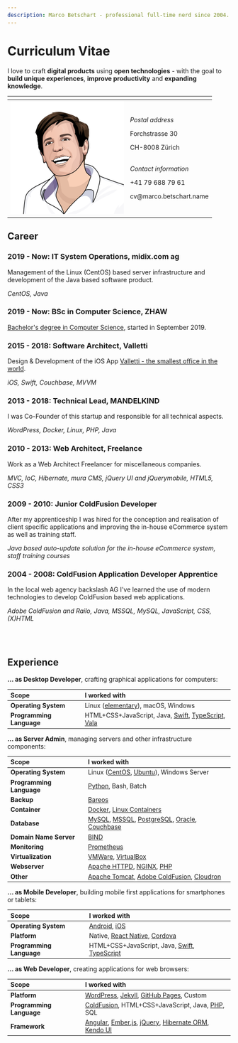 ```yaml
---
description: Marco Betschart - professional full-time nerd since 2004.
---
```


# Curriculum Vitae

I love to craft **digital products** using **open technologies** - with the goal to **build unique experiences**, **improve productivity** and **expanding knowledge**.

<table>
  <thead>
    <tr>
      <th style="text-align:left"></th>
      <th style="text-align:left"></th>
    </tr>
  </thead>
  <tbody>
    <tr>
      <td style="text-align:left">
        <img src=".gitbook/assets/marco-betschart.png" alt="Portrait of Marco Betschart"
        />
      </td>
      <td style="text-align:left">
        <p><em>Postal address</em>
        </p>
        <p>Forchstrasse 30</p>
        <p>CH-8008 Z&#xFC;rich</p>
        <p>
          <br /><em>Contact information</em>
        </p>
        <p>+41 79 688 79 61</p>
        <p>cv@marco.betschart.name</p>
      </td>
    </tr>
  </tbody>
</table>

## Career

### 2019 - Now: IT System Operations, midix.com ag

Management of the Linux \(CentOS\) based server infrastructure and development of the Java based software product.

_CentOS, Java_

### 2019 - Now: BSc in Computer Science, ZHAW

[Bachelor's degree in Computer Science](projects/bachelors-degree-in-computer-science.md), started in September 2019.

### 2015 - 2018: Software Architect, Valletti

Design & Development of the iOS App [Valletti - the smallest office in the world](https://valletti.ch/).

_iOS, Swift, Couchbase, MVVM_

### 2013 - 2018: Technical Lead, MANDELKIND

I was Co-Founder of this startup and responsible for all technical aspects.

_WordPress, Docker, Linux, PHP, Java_

### 2010 - 2013: Web Architect, Freelance

Work as a Web Architect Freelancer for miscellaneous companies.

_MVC, IoC, Hibernate, mura CMS, jQuery UI and jQuerymobile, HTML5, CSS3_

### 2009 - 2010: Junior ColdFusion Developer

After my apprenticeship I was hired for the conception and realisation of client specific applications and improving the in-house eCommerce system as well as training staff.

_Java based auto-update solution for the in-house eCommerce system, staff training courses_

### 2004 - 2008: ColdFusion Application Developer Apprentice

In the local web agency backslash AG I've learned the use of modern technologies to develop ColdFusion based web applications.

_Adobe ColdFusion and Railo, Java, MSSQL, MySQL, JavaScript, CSS, \(X\)HTML_

<br/>
<br/>

## Experience

**… as Desktop Developer**, crafting graphical applications for computers:

| Scope | I worked with |
| :--- | :--- |
| **Operating System** | Linux \([elementary](https://elementary.io/)\), macOS, Windows |
| **Programming Language** | HTML+CSS+JavaScript, Java, [Swift](https://www.apple.com/swift/), [TypeScript](https://www.typescriptlang.org/), [Vala](https://wiki.gnome.org/Projects/Vala) |

**… as Server Admin**, managing servers and other infrastructure components:

| Scope | I worked with |
| :--- | :--- |
| **Operating System** | Linux \([CentOS](https://www.centos.org/), [Ubuntu](https://ubuntu.com/)\), Windows Server |
| **Programming Language** | [Python](https://www.python.org/), Bash, Batch |
| **Backup** | [Bareos](https://www.bareos.org) |
| **Container** | [Docker](https://www.docker.com/), [Linux Containers](https://linuxcontainers.org/) |
| **Database** | [MySQL](https://www.mysql.com/), [MSSQL](https://www.microsoft.com/sql-server/), [PostgreSQL](https://www.postgresql.org/), [Oracle](https://www.oracle.com/database/technologies/), [Couchbase](https://www.couchbase.com/) |
| **Domain Name Server** | [BIND](https://www.isc.org/bind/) |
| **Monitoring** | [Prometheus](https://prometheus.io/) |
| **Virtualization** | [VMWare](https://www.vmware.com/), [VirtualBox](https://www.virtualbox.org/) |
| **Webserver** | [Apache HTTPD](http://httpd.apache.org/), [NGINX](https://nginx.org), [PHP](https://www.php.net/) |
| **Other** | [Apache Tomcat](http://tomcat.apache.org/), [Adobe ColdFusion](https://coldfusion.adobe.com/), [Cloudron](https://www.cloudron.io/) |

**… as Mobile Developer**, building mobile first applications for smartphones or tablets:

| Scope | I worked with |
| :--- | :--- |
| **Operating System** | [Android](https://www.android.com/), [iOS](https://www.apple.com/ios) |
| **Platform** | Native, [React Native](https://reactnative.dev/), [Cordova](https://cordova.apache.org/) |
| **Programming Language** | HTML+CSS+JavaScript, Java, [Swift](https://www.apple.com/swift/), [TypeScript](https://www.typescriptlang.org/) |

**… as Web Developer**, creating applications for web browsers:

| Scope | I worked with |
| :--- | :--- |
| **Platform** | [WordPress](https://wordpress.org/), [Jekyll](https://jekyllrb.com/), [GitHub Pages](https://pages.github.com/), Custom |
| **Programming Language** | [ColdFusion](https://coldfusion.adobe.com/), HTML+CSS+JavaScript, Java, [PHP](https://www.php.net/), SQL |
| **Framework** | [Angular](https://angular.io/), [Ember.js](https://emberjs.com/), [jQuery](https://jquery.com/), [Hibernate ORM](https://hibernate.org/orm/), [Kendo UI](https://www.telerik.com/kendo-ui) |

